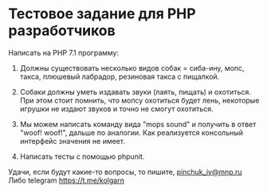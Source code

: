 # Тестовое задание для PHP разработчиков
Написать на PHP 7.1 программу:

1. Должны существовать несколько видов собак = сиба-ину, мопс, такса, плюшевый лабрадор, резиновая такса с пищалкой.

2. Собаки должны уметь издавать звуки (лаять, пищать) и охотиться. При этом стоит помнить, что мопсу охотиться будет лень, некоторые игрушки не издают звуков и точно не смогут охотиться.

3. Мы можем написать команду вида "mops sound" и получить в ответ "woof! woof!", дальше по аналогии. Как реализуется консольный интерфейс значения не имеет.

4. Написать тесты с помощью phpunit.

Удачи, если будут какие-то вопросы, то пишите, pinchuk_iv@mnp.ru Либо telegram https://t.me/kolgarn

